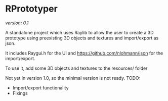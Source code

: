# RPrototyper

*version: 0.1*

A standalone project which uses Raylib to allow the user to create a 3D prototype using preexisting 3D objects and textures and import/export as json.

It includes Raygui.h for the UI and https://github.com/nlohmann/json for the import/export.

To use it, add some 3D objects and textures to the resources/ folder

Not yet in version 1.0, so the minimal version is not ready.
TODO:
- Import/export functionality
- Fixings